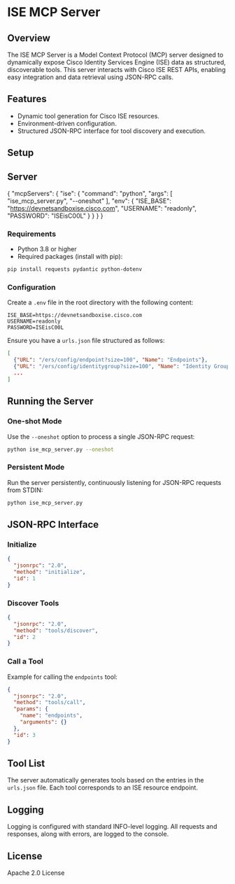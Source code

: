 # ISE MCP Server

## Overview

The ISE MCP Server is a Model Context Protocol (MCP) server designed to dynamically expose Cisco Identity Services Engine (ISE) data as structured, discoverable tools. This server interacts with Cisco ISE REST APIs, enabling easy integration and data retrieval using JSON-RPC calls.

## Features

- Dynamic tool generation for Cisco ISE resources.
- Environment-driven configuration.
- Structured JSON-RPC interface for tool discovery and execution.

## Setup

## Server 
{
  "mcpServers": {
    "ise": {
      "command": "python",
      "args": [
        "ise_mcp_server.py",
        "--oneshot"
      ],
      "env": {
        "ISE_BASE": "https://devnetsandboxise.cisco.com",
        "USERNAME": "readonly",
        "PASSWORD": "ISEisC00L"
      }
    }
  }
}

### Requirements

- Python 3.8 or higher
- Required packages (install with pip):

```bash
pip install requests pydantic python-dotenv
```

### Configuration

Create a `.env` file in the root directory with the following content:

```env
ISE_BASE=https://devnetsandboxise.cisco.com
USERNAME=readonly
PASSWORD=ISEisC00L
```

Ensure you have a `urls.json` file structured as follows:

```json
[
  {"URL": "/ers/config/endpoint?size=100", "Name": "Endpoints"},
  {"URL": "/ers/config/identitygroup?size=100", "Name": "Identity Groups"},
  ...
]
```

## Running the Server

### One-shot Mode

Use the `--oneshot` option to process a single JSON-RPC request:

```bash
python ise_mcp_server.py --oneshot
```

### Persistent Mode

Run the server persistently, continuously listening for JSON-RPC requests from STDIN:

```bash
python ise_mcp_server.py
```

## JSON-RPC Interface

### Initialize

```json
{
  "jsonrpc": "2.0",
  "method": "initialize",
  "id": 1
}
```

### Discover Tools

```json
{
  "jsonrpc": "2.0",
  "method": "tools/discover",
  "id": 2
}
```

### Call a Tool

Example for calling the `endpoints` tool:

```json
{
  "jsonrpc": "2.0",
  "method": "tools/call",
  "params": {
    "name": "endpoints",
    "arguments": {}
  },
  "id": 3
}
```

## Tool List

The server automatically generates tools based on the entries in the `urls.json` file. Each tool corresponds to an ISE resource endpoint.

## Logging

Logging is configured with standard INFO-level logging. All requests and responses, along with errors, are logged to the console.

## License

Apache 2.0 License
